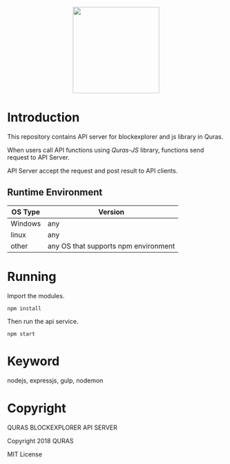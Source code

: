 <p align="center">
<img
    src="http://blockapi.quraswallet.org/quras/img/logo1.png"
    width="200px">
</p>

# Introduction
This repository contains API server for blockexplorer and js library in Quras.

When users call API functions using _Quras-JS_ library, functions send request to API Server.

API Server accept the request and post result to API clients.


## Runtime Environment
|OS Type|Version|
|---|---|
|Windows|any|
|linux|any|
|other|any OS that supports npm environment|

# Running
Import the modules.

```
npm install
```

Then run the api service.

```
npm start
```

# Keyword
nodejs, expressjs, gulp, nodemon

# Copyright
QURAS BLOCKEXPLORER API SERVER

Copyright 2018 QURAS

MIT License


